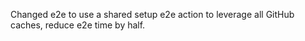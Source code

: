 Changed e2e to use a shared setup e2e action to leverage all GitHub caches, reduce e2e time by half.